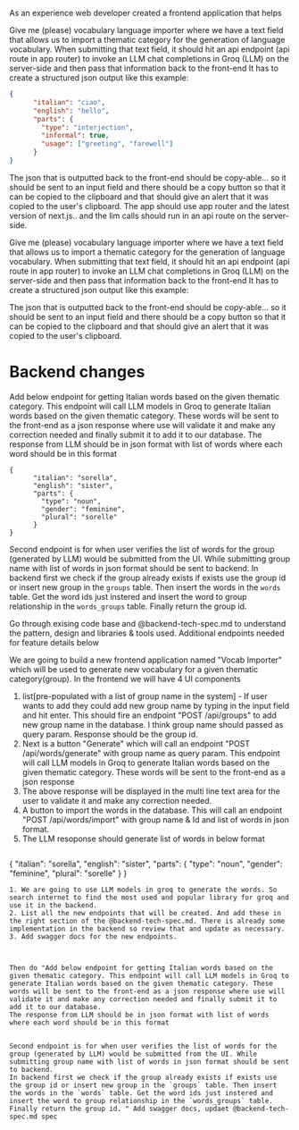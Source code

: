 As an experience web developer created a frontend application that helps 

Give me (please) vocabulary language importer where we have a text field that allows us to import a thematic category for the generation of language vocabulary.
When submitting that text field, it should hit an api endpoint (api route in app router) to invoke an LLM chat completions in Groq (LLM) on the server-side and then pass that information back to the front-end
It has to create a structured json output like this example:

```json
{
      "italian": "ciao",
      "english": "hello",
      "parts": {
        "type": "interjection",
        "informal": true,
        "usage": ["greeting", "farewell"]
      }
}
```

The json that is outputted back to the front-end should be copy-able... so it should be sent to an input field and there should be a copy button so that it can be copied to the clipboard and that should give an alert that it was copied to the user's clipboard.
The app should use app router and the latest version of next.js.. and the lim calls should run in an api route on the server-side.



Give me (please) vocabulary language importer where we have a text field that allows us to import a thematic category for the generation of language vocabulary.
When submitting that text field, it should hit an api endpoint (api route in app router) to invoke an LLM chat completions in Groq (LLM) on the server-side and then pass that information back to the front-end
It has to create a structured json output like this example:

The json that is outputted back to the front-end should be copy-able... so it should be sent to an input field and there should be a copy button so that it can be copied to the clipboard and that should give an alert that it was copied to the user's clipboard.

# Backend changes

Add below endpoint for getting Italian words based on the given thematic category. This endpoint will call LLM models in Groq to generate Italian words based on the given thematic category. These words will be sent to the front-end as a json response where use will validate it and make any correction needed and finally submit it to add it to our database.
The response from LLM should be in json format with list of words where each word should be in this format
```
{
      "italian": "sorella",
      "english": "sister",
      "parts": {
        "type": "noun",
        "gender": "feminine",
        "plural": "sorelle"
      }
}
```

Second endpoint is for when user verifies the list of words for the group (generated by LLM) would be submitted from the UI. While submitting group name with list of words in json format should be sent to backend.
In backend first we check if the group already exists if exists use the group id or insert new group in the `groups` table. Then insert the words in the `words` table. Get the word ids just instered and insert the word to group relationship in the `words_groups` table. Finally return the group id. 



Go through exising code base and @backend-tech-spec.md to understand the pattern, design and libraries & tools used. 
Additional endpoints needed for feature details below

We are going to build a new frontend application named "Vocab Importer" which will be used to generate new vocabulary for a given thematic category(group).
In the frontend we will have 4 UI components 
1. list[pre-populated with a list of group name in the system] - If user wants to add they could add new group name by typing in the input field and hit enter. This should fire an endpoint "POST /api/groups" to add new group name in the database. I think group name should passed as query param. Response should be the group id.
2. Next is a button "Generate" which will call an endpoint "POST /api/words/generate" with group name as query param. This endpoint will call LLM models in Groq to generate Italian words based on the given thematic category. These words will be sent to the front-end as a json response 
3. The above response will be displayed in the multi line text area for the user to validate it and make any correction needed.
4. A button to import the words in the database. This will call an endpoint "POST /api/words/import" with group name & Id and list of words in json format.
5. The LLM resoponse should generate list of words in below format
   ```
{
      "italian": "sorella",
      "english": "sister",
      "parts": {
        "type": "noun",
        "gender": "feminine",
        "plural": "sorelle"
      }
}
```
1. We are going to use LLM models in groq to generate the words. So search internet to find the most used and popular library for groq and use it in the backend.
2. List all the new endpoints that will be created. And add these in the right section of the @backend-tech-spec.md. There is already some implementation in the backend so review that and update as necessary.
3. Add swagger docs for the new endpoints.

   
   
Then do "Add below endpoint for getting Italian words based on the given thematic category. This endpoint will call LLM models in Groq to generate Italian words based on the given thematic category. These words will be sent to the front-end as a json response where use will validate it and make any correction needed and finally submit it to add it to our database.
The response from LLM should be in json format with list of words where each word should be in this format


Second endpoint is for when user verifies the list of words for the group (generated by LLM) would be submitted from the UI. While submitting group name with list of words in json format should be sent to backend.
In backend first we check if the group already exists if exists use the group id or insert new group in the `groups` table. Then insert the words in the `words` table. Get the word ids just instered and insert the word to group relationship in the `words_groups` table. Finally return the group id. " Add swagger docs, updaet @backend-tech-spec.md spec 